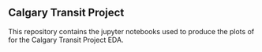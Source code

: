 ## Calgary Transit Project

This repository contains the jupyter notebooks used to produce the plots of for the Calgary Transit Project EDA.